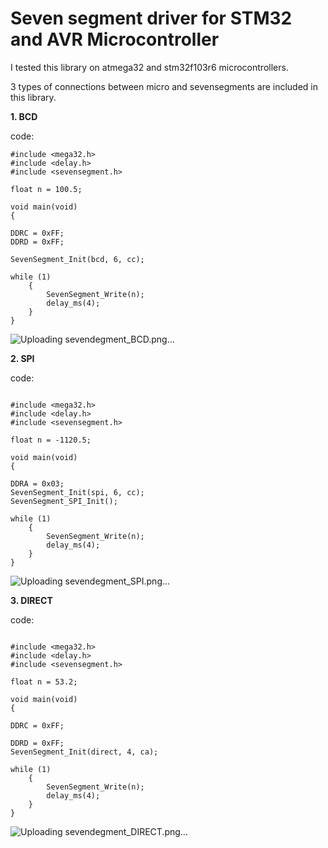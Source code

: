# Seven segment driver for STM32 and AVR Microcontroller

I tested this library on atmega32 and stm32f103r6 microcontrollers.

3 types of connections between micro and sevensegments are included in this library.

__1. BCD__

code:

```
#include <mega32.h>
#include <delay.h>
#include <sevensegment.h>

float n = 100.5;

void main(void)
{

DDRC = 0xFF;
DDRD = 0xFF;

SevenSegment_Init(bcd, 6, cc);

while (1)             
    {
        SevenSegment_Write(n);
        delay_ms(4);
    }
}

```
![Uploading sevendegment_BCD.png…]()


__2. SPI__

code:

```

#include <mega32.h>
#include <delay.h>
#include <sevensegment.h>

float n = -1120.5;

void main(void)
{

DDRA = 0x03;
SevenSegment_Init(spi, 6, cc);
SevenSegment_SPI_Init();

while (1)             
    {
        SevenSegment_Write(n);
        delay_ms(4);
    }
}

```
![Uploading sevendegment_SPI.png…]()


__3. DIRECT__

code:

```

#include <mega32.h>
#include <delay.h>
#include <sevensegment.h>

float n = 53.2;

void main(void)
{

DDRC = 0xFF;

DDRD = 0xFF;
SevenSegment_Init(direct, 4, ca);

while (1)             
    {
        SevenSegment_Write(n);
        delay_ms(4);
    }
}
```
![Uploading sevendegment_DIRECT.png…]()







